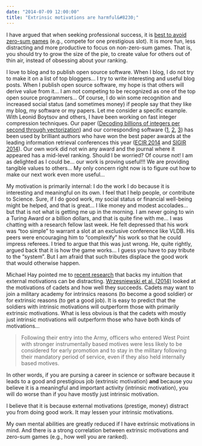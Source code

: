 ```yaml
---
date: "2014-07-09 12:00:00"
title: "Extrinsic motivations are harmful&#8230;"
---
```




I have argued that when seeking professional success, it is [best to avoid zero-sum games](/lemire/blog/2014/07/07/true-success-is-more-than-winning-a-zero-sum-game/) (e.g., compete for one prestigious slot). It is more fun, less distracting and more productive to focus on non-zero-sum games. That is, you should try to grow the size of the pie, to create value for others out of thin air, instead of obsessing about your ranking.

I love to blog and to publish open source software. When I blog, I do not try to make it on a list of top bloggers&hellip; I try to write interesting and useful blog posts. When I publish open source software, my hope is that others will derive value from it&hellip; I am not competing to be recognized as one of the top open source programmers&hellip;
Of course, I do win some recognition and increased social status (and sometimes money) if people say that they like my blog, my software or my papers. Let me consider a specific example. With Leonid Boytsov and others, I have been working on fast integer compression techniques. Our paper ([Decoding billions of integers per second through vectorization](http://onlinelibrary.wiley.com/doi/10.1002/spe.2203/abstract)) and our corresponding software ([1](https://github.com/lemire/FastPFor), [2](https://github.com/lemire/JavaFastPFOR), [3](https://github.com/lemire/SIMDCompressionAndIntersection)) has been used by brilliant authors who have won the best paper awards at the leading information retrieval conferences this year ([ECIR 2014](http://www.dcs.gla.ac.uk/~craigm/publications/catena14compression.pdf) and [SIGIR 2014](http://www.di.unipi.it/~ottavian/files/elias_fano_sigir14.pdf)). Our own work did not win any award and the journal where it appeared has a mid-level ranking. Should I be worried? Of course not! I am as delighted as I could be&hellip; our work is proving useful!!! We are providing tangible values to others&hellip; My only concern right now is to figure out how to make our next work even more useful&hellip;

My motivation is primarily internal: I do the work I do because it is interesting and meaningful on its own. I feel that I help people, or contribute to Science. Sure, if I do good work, my social status or financial well-being might be helped, and that is great&hellip; I like money and modest accolades&hellip; but that is not what is getting me up in the morning. I am never going to win a Turing Award or a billion dollars, and that is quite fine with me&hellip;
I was chatting with a research fellow last week. He felt depressed that his work was &ldquo;too simple&rdquo; to warrant a slot at an exclusive conference like VLDB. His peers were encouraging him to &ldquo;complexify&rdquo; his work so that he could impress referees. I tried to argue that this was just wrong. He, quite rightly, argued back that it is how the game works&hellip; I guess you have to pay tribute to the &ldquo;system&rdquo;. But I am afraid that such tributes displace the good work that would otherwise happen.

Michael Hay pointed me to [recent research](https://mobile.twitter.com/mihay42/status/486516429143830528) that backs my intuition that external motivations can be distracting. [Wrzesniewski et al. (2014)](http://www.pnas.org/content/111/30/10990.full.pdf) looked at the motivations of cadets and how well they succeeds.
Cadets may want to join a military academy for intrinsics reasons (to become a good soldier) or for extrinsic reasons (to get a good job). It is easy to predict that the soldiers with intrinsic motivations will outperform those with primarily extrinsic motivations. What is less obvious is that the cadets with mostly just intrinsic motivations will outperform those who have both kinds of motivations&hellip;

> Following their entry into the Army, officers who entered West Point with stronger instrumentally based motives were less likely to be considered for early promotion and to stay in the military following their mandatory period of service, even if they also held internally based motives.



In other words, if you are pursing a career in science or software because it leads to a good and prestigious job (extrinsic motivation) __and__ because you believe it is a meaningful and important activity (intrinsic motivation), you will do worse than if you have mostly just intrinsic motivation.

I believe that it is because external motivations (prestige, money) distract you from doing good work. It may lessen your intrinsic motivations.

My own mental abilities are greatly reduced if I have extrinsic motivations in mind. And there is a strong correlation between extrinsic motivations and zero-sum games (e.g., how well you are ranked).

